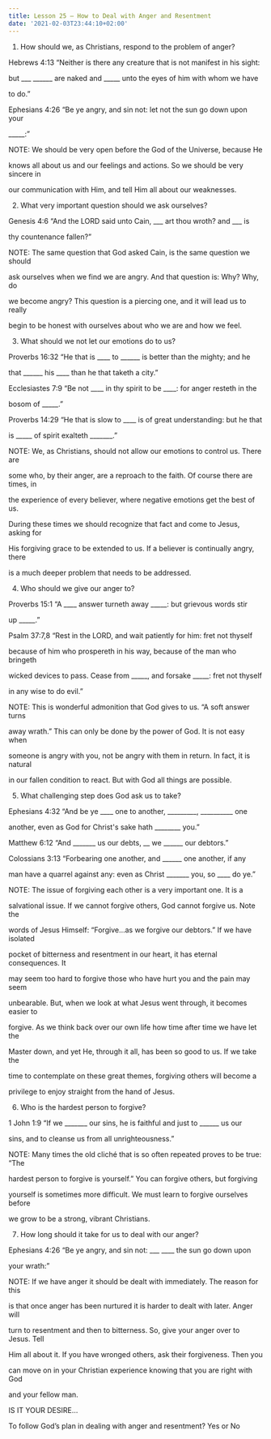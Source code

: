```yaml
---
title: Lesson 25 – How to Deal with Anger and Resentment
date: '2021-02-03T23:44:10+02:00'
---
```

1) How should we, as Christians, respond to the problem of anger?

Hebrews 4:13 “Neither is there any creature that is not manifest in his sight:

but \_\_\_ \_\_\_\_\_\_ are naked and \_\_\___ unto the eyes of him with whom we have

to do.”

Ephesians 4:26 “Be ye angry, and sin not: let not the sun go down upon your

\_\_\_\__:”

NOTE: We should be very open before the God of the Universe, because He

knows all about us and our feelings and actions. So we should be very sincere in

our communication with Him, and tell Him all about our weaknesses.

2) What very important question should we ask ourselves?

Genesis 4:6 “And the LORD said unto Cain, \_\_\_ art thou wroth? and \_\_\_ is

thy countenance fallen?”

NOTE: The same question that God asked Cain, is the same question we should

ask ourselves when we find we are angry. And that question is: Why? Why, do

we become angry? This question is a piercing one, and it will lead us to really

begin to be honest with ourselves about who we are and how we feel.

3) What should we not let our emotions do to us?

Proverbs 16:32 “He that is \_\_\_\_ to \_\_\_\___ is better than the mighty; and he

that \_\_\_\_\_\_ his \_\_\_\_ than he that taketh a city.”

Ecclesiastes 7:9 “Be not \_\_\_\_ in thy spirit to be \_\_\_\_: for anger resteth in the

bosom of \_\_\_\__.”

Proverbs 14:29 “He that is slow to \_\_\_\_ is of great understanding: but he that

is \_\_\_\_\_ of spirit exalteth \_\_\_\_\___.”

NOTE: We, as Christians, should not allow our emotions to control us. There are

some who, by their anger, are a reproach to the faith. Of course there are times, in

the experience of every believer, where negative emotions get the best of us.

During these times we should recognize that fact and come to Jesus, asking for

His forgiving grace to be extended to us. If a believer is continually angry, there

is a much deeper problem that needs to be addressed.

4) Who should we give our anger to?

Proverbs 15:1 “A \_\_\_\_ answer turneth away \_\_\_\__: but grievous words stir

up \_\_\_\__.”

Psalm 37:7,8 “Rest in the LORD, and wait patiently for him: fret not thyself

because of him who prospereth in his way, because of the man who bringeth

wicked devices to pass. Cease from \_\_\_\_\_, and forsake \_\_\_\_\_: fret not thyself

in any wise to do evil.”

NOTE: This is wonderful admonition that God gives to us. “A soft answer turns

away wrath.” This can only be done by the power of God. It is not easy when

someone is angry with you, not be angry with them in return. In fact, it is natural

in our fallen condition to react. But with God all things are possible.

5) What challenging step does God ask us to take?

Ephesians 4:32 “And be ye \_\_\_\_ one to another, \_\_\_\_\_\_\_\_\_, \_\_\_\_\_\_\_\_\__ one

another, even as God for Christ's sake hath \_\_\_\_\_\_\_\_ you.”

Matthew 6:12 “And \_\_\_\_\_\__ us our debts, \_\_ we \_\_\_\_\_\_ our debtors.”

Colossians 3:13 “Forbearing one another, and \_\_\_\_\_\_ one another, if any

man have a quarrel against any: even as Christ \_\_\_\_\_\__ you, so \_\_\_\_ do ye.”

NOTE: The issue of forgiving each other is a very important one. It is a

salvational issue. If we cannot forgive others, God cannot forgive us. Note the

words of Jesus Himself: “Forgive…as we forgive our debtors.” If we have isolated

pocket of bitterness and resentment in our heart, it has eternal consequences. It

may seem too hard to forgive those who have hurt you and the pain may seem

unbearable. But, when we look at what Jesus went through, it becomes easier to

forgive. As we think back over our own life how time after time we have let the

Master down, and yet He, through it all, has been so good to us. If we take the

time to contemplate on these great themes, forgiving others will become a

privilege to enjoy straight from the hand of Jesus.

6) Who is the hardest person to forgive?

1 John 1:9 “If we \_\_\_\_\_\__ our sins, he is faithful and just to \_\_\_\_\_\_ us our

sins, and to cleanse us from all unrighteousness.”

NOTE: Many times the old cliché that is so often repeated proves to be true: “The

hardest person to forgive is yourself.” You can forgive others, but forgiving

yourself is sometimes more difficult. We must learn to forgive ourselves before

we grow to be a strong, vibrant Christians.

7) How long should it take for us to deal with our anger?

Ephesians 4:26 “Be ye angry, and sin not: \_\_\_ \_\_\__ the sun go down upon

your wrath:” 

NOTE: If we have anger it should be dealt with immediately. The reason for this

is that once anger has been nurtured it is harder to dealt with later. Anger will

turn to resentment and then to bitterness. So, give your anger over to Jesus. Tell

Him all about it. If you have wronged others, ask their forgiveness. Then you

can move on in your Christian experience knowing that you are right with God

and your fellow man.

IS IT YOUR DESIRE…

To follow God’s plan in dealing with anger and resentment? Yes or No
